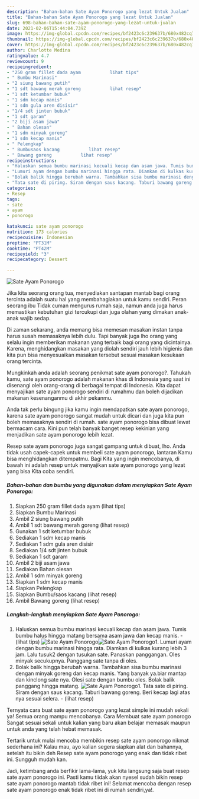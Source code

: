 ```yaml
---
description: "Bahan-bahan Sate Ayam Ponorogo yang lezat Untuk Jualan"
title: "Bahan-bahan Sate Ayam Ponorogo yang lezat Untuk Jualan"
slug: 698-bahan-bahan-sate-ayam-ponorogo-yang-lezat-untuk-jualan
date: 2021-02-06T15:44:04.739Z
image: https://img-global.cpcdn.com/recipes/bf2423c6c239637b/680x482cq70/sate-ayam-ponorogo-foto-resep-utama.jpg
thumbnail: https://img-global.cpcdn.com/recipes/bf2423c6c239637b/680x482cq70/sate-ayam-ponorogo-foto-resep-utama.jpg
cover: https://img-global.cpcdn.com/recipes/bf2423c6c239637b/680x482cq70/sate-ayam-ponorogo-foto-resep-utama.jpg
author: Charlotte Medina
ratingvalue: 4.7
reviewcount: 9
recipeingredient:
- "250 gram fillet dada ayam           lihat tips"
- " Bumbu Marinasi"
- "2 siung bawang putih"
- "1 sdt bawang merah goreng           lihat resep"
- "1 sdt ketumbar bubuk"
- "1 sdm kecap manis"
- "1 sdm gula aren disisir"
- "1/4 sdt jinten bubuk"
- "1 sdt garam"
- "2 biji asam jawa"
- " Bahan olesan"
- "1 sdm minyak goreng"
- "1 sdm kecap manis"
- " Pelengkap"
- " Bumbusaos kacang           lihat resep"
- " Bawang goreng           lihat resep"
recipeinstructions:
- "Haluskan semua bumbu marinasi kecuali kecap dan asam jawa. Tumis bumbu halus hingga matang bersama asam jawa dan kecap manis.           (lihat tips)"
- "Lumuri ayam dengan bumbu marinasi hingga rata. Diamkan di kulkas kurang lebih 3 jam. Lalu tusuk2 dengan tusukan sate. Panaskan panggangan. Oles minyak secukupnya. Panggang sate tanpa di oles."
- "Bolak balik hingga berubah warna. Tambahkan sisa bumbu marinasi dengan minyak goreng dan kecap manis. Yang banyak ya.biar mantap dan kinclong sate nya. Olesi sate dengan bumbu oles. Bolak balik panggang hingga matang."
- "Tata sate di piring. Siram dengan saus kacang. Taburi bawang goreng. Beri kecap lagi atas nya sesuai selera.           (lihat resep)"
categories:
- Resep
tags:
- sate
- ayam
- ponorogo

katakunci: sate ayam ponorogo 
nutrition: 173 calories
recipecuisine: Indonesian
preptime: "PT31M"
cooktime: "PT42M"
recipeyield: "3"
recipecategory: Dessert

---
```



![Sate Ayam Ponorogo](https://img-global.cpcdn.com/recipes/bf2423c6c239637b/680x482cq70/sate-ayam-ponorogo-foto-resep-utama.jpg)

Jika kita seorang orang tua, menyediakan santapan mantab bagi orang tercinta adalah suatu hal yang membahagiakan untuk kamu sendiri. Peran seorang ibu Tidak cuman mengurus rumah saja, namun anda juga harus memastikan kebutuhan gizi tercukupi dan juga olahan yang dimakan anak-anak wajib sedap.

Di zaman  sekarang, anda memang bisa memesan masakan instan tanpa harus susah memasaknya lebih dulu. Tapi banyak juga lho orang yang selalu ingin memberikan makanan yang terbaik bagi orang yang dicintainya. Karena, menghidangkan masakan yang diolah sendiri jauh lebih higienis dan kita pun bisa menyesuaikan masakan tersebut sesuai masakan kesukaan orang tercinta. 



Mungkinkah anda adalah seorang penikmat sate ayam ponorogo?. Tahukah kamu, sate ayam ponorogo adalah makanan khas di Indonesia yang saat ini disenangi oleh orang-orang di berbagai tempat di Indonesia. Kita dapat menyajikan sate ayam ponorogo sendiri di rumahmu dan boleh dijadikan makanan kesenanganmu di akhir pekanmu.

Anda tak perlu bingung jika kamu ingin mendapatkan sate ayam ponorogo, karena sate ayam ponorogo sangat mudah untuk dicari dan juga kita pun boleh memasaknya sendiri di rumah. sate ayam ponorogo bisa dibuat lewat bermacam cara. Kini pun telah banyak banget resep kekinian yang menjadikan sate ayam ponorogo lebih lezat.

Resep sate ayam ponorogo juga sangat gampang untuk dibuat, lho. Anda tidak usah capek-capek untuk membeli sate ayam ponorogo, lantaran Kamu bisa menghidangkan ditempatmu. Bagi Kita yang ingin mencobanya, di bawah ini adalah resep untuk menyajikan sate ayam ponorogo yang lezat yang bisa Kita coba sendiri.

<!--inarticleads1-->

##### Bahan-bahan dan bumbu yang digunakan dalam menyiapkan Sate Ayam Ponorogo:

1. Siapkan 250 gram fillet dada ayam           (lihat tips)
1. Siapkan  Bumbu Marinasi
1. Ambil 2 siung bawang putih
1. Ambil 1 sdt bawang merah goreng           (lihat resep)
1. Gunakan 1 sdt ketumbar bubuk
1. Sediakan 1 sdm kecap manis
1. Sediakan 1 sdm gula aren disisir
1. Sediakan 1/4 sdt jinten bubuk
1. Sediakan 1 sdt garam
1. Ambil 2 biji asam jawa
1. Sediakan  Bahan olesan
1. Ambil 1 sdm minyak goreng
1. Siapkan 1 sdm kecap manis
1. Siapkan  Pelengkap
1. Siapkan  Bumbu/saos kacang           (lihat resep)
1. Ambil  Bawang goreng           (lihat resep)




<!--inarticleads2-->

##### Langkah-langkah menyiapkan Sate Ayam Ponorogo:

1. Haluskan semua bumbu marinasi kecuali kecap dan asam jawa. Tumis bumbu halus hingga matang bersama asam jawa dan kecap manis. -           (lihat tips)
<img src="https://img-global.cpcdn.com/steps/1a23d97064bcf713/160x128cq70/sate-ayam-ponorogo-langkah-memasak-1-foto.jpg" alt="Sate Ayam Ponorogo"><img src="https://img-global.cpcdn.com/steps/c5997fd99f950013/160x128cq70/sate-ayam-ponorogo-langkah-memasak-1-foto.jpg" alt="Sate Ayam Ponorogo">1. Lumuri ayam dengan bumbu marinasi hingga rata. Diamkan di kulkas kurang lebih 3 jam. Lalu tusuk2 dengan tusukan sate. Panaskan panggangan. Oles minyak secukupnya. Panggang sate tanpa di oles.
1. Bolak balik hingga berubah warna. Tambahkan sisa bumbu marinasi dengan minyak goreng dan kecap manis. Yang banyak ya.biar mantap dan kinclong sate nya. Olesi sate dengan bumbu oles. Bolak balik panggang hingga matang.
<img src="//assets-global.cpcdn.com/assets/icons/button_play-2c75c40dde080a61004c1f40b05d8f140eaff45d7e9e6481dc71c63d2e7c4909.png" alt="Sate Ayam Ponorogo">1. Tata sate di piring. Siram dengan saus kacang. Taburi bawang goreng. Beri kecap lagi atas nya sesuai selera. -           (lihat resep)




Ternyata cara buat sate ayam ponorogo yang lezat simple ini mudah sekali ya! Semua orang mampu mencobanya. Cara Membuat sate ayam ponorogo Sangat sesuai sekali untuk kalian yang baru akan belajar memasak maupun untuk anda yang telah hebat memasak.

Tertarik untuk mulai mencoba membikin resep sate ayam ponorogo nikmat sederhana ini? Kalau mau, ayo kalian segera siapkan alat dan bahannya, setelah itu bikin deh Resep sate ayam ponorogo yang enak dan tidak ribet ini. Sungguh mudah kan. 

Jadi, ketimbang anda berfikir lama-lama, yuk kita langsung saja buat resep sate ayam ponorogo ini. Pasti kamu tiidak akan nyesel sudah bikin resep sate ayam ponorogo mantab tidak ribet ini! Selamat mencoba dengan resep sate ayam ponorogo enak tidak ribet ini di rumah sendiri,ya!.

